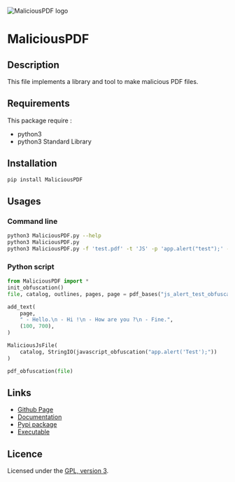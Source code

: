 ![MaliciousPDF logo](https://mauricelambert.github.io/info/python/security/MaliciousPDF_small.png "MaliciousPDF logo")

# MaliciousPDF

## Description

This file implements a library and tool to make malicious PDF files.

## Requirements

This package require :
 - python3
 - python3 Standard Library

## Installation
```bash
pip install MaliciousPDF
```

## Usages

### Command line

```bash
python3 MaliciousPDF.py --help
python3 MaliciousPDF.py
python3 MaliciousPDF.py -f 'test.pdf' -t 'JS' -p 'app.alert("test");' -b 'My body' -T 'My title' -o -v '1.7' -a 'MyName' -d '2016-06-22 16:53:45' -i 'Title' -P 'Not MaliciousPDF'
```

### Python script

```python
from MaliciousPDF import *
init_obfuscation()
file, catalog, outlines, pages, page = pdf_bases("js_alert_test_obfuscation.pdf")

add_text(
    page,
    " - Hello.\n - Hi !\n - How are you ?\n - Fine.",
    (100, 700),
)

MaliciousJsFile(
    catalog, StringIO(javascript_obfuscation("app.alert('Test');"))
)

pdf_obfuscation(file)
```

## Links

 - [Github Page](https://github.com/mauricelambert/MaliciousPDF/)
 - [Documentation](https://mauricelambert.github.io/info/python/security/MaliciousPDF.html)
 - [Pypi package](https://pypi.org/project/MaliciousPDF/)
 - [Executable](https://mauricelambert.github.io/info/python/security/MaliciousPDF.pyz)

## Licence

Licensed under the [GPL, version 3](https://www.gnu.org/licenses/).
